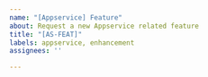 ```yaml
---
name: "[Appservice] Feature"
about: Request a new Appservice related feature
title: "[AS-FEAT]"
labels: appservice, enhancement
assignees: ''

---
```



